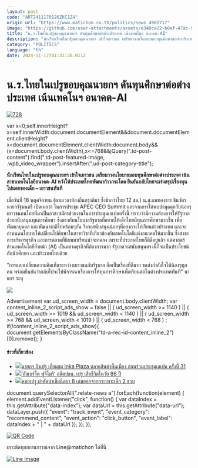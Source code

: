 ```yaml
---
layout: post
code: "ART2411170126ZKC1Z4"
origin_url: "https://www.matichon.co.th/politics/news_4902717"
image: "https://github.com/user-attachments/assets/e340ce22-b0af-47ac-90f5-198611e83b8b"
title: "น.ร.ไทยในเปรูขอบคุณนายกฯ ดันทุนศึกษาต่อต่างประเทศ เน้นเทคโนฯ อนาคต-AI"
description: "นักเรียนไทยในเปรูขอบคุณนายกฯ เข้าใจเยาวชน เตรียมวางนโยบายมอบทุนศึกษาต่อต่างประเทศ เน้น สาขาเทคโนโลยีอนาคต-AI หวังให้ประเทศไทยพัฒนาก้าวกระโดด"
category: "POLITICS"
language: "th"
date: 2024-11-17T01:31:26.011Z
---
```


# น.ร.ไทยในเปรูขอบคุณนายกฯ ดันทุนศึกษาต่อต่างประเทศ เน้นเทคโนฯ อนาคต-AI

[![](https://www.matichon.co.th/wp-content/uploads/2024/11/728-214.jpg "728")](https://www.matichon.co.th/wp-content/uploads/2024/11/728-214.jpg)

var x=0;self.innerHeight?x=self.innerWidth:document.documentElement&&document.documentElement.clientHeight?x=document.documentElement.clientWidth:document.body&&(x=document.body.clientWidth),x<=768&&jQuery(".td-post-content").find(".td-post-featured-image, .wpb\_video\_wrapper").insertAfter(".ud-post-category-title");

**นักเรียนไทยในเปรูขอบคุณนายกฯ เข้าใจเยาวชน เตรียมวางนโยบายมอบทุนศึกษาต่อต่างประเทศ เน้น สาขาเทคโนโลยีอนาคต-AI หวังให้ประเทศไทยพัฒนาก้าวกระโดด ยืนยันกลับไทยจะเร่งสรุปเรื่องทุนไปนอกของเด็ก – เยาวชนทันที**

เมื่อวันที่ 16 พฤศจิกายน (ตามเวลาท้องถิ่นกรุงลิมา ซึ่งช้ากว่าไทย 12 ชม.) น.ส.แพทองธาร ชินวัตร นายกรัฐมนตรี เปิดเผยว่า ในการประชุม APEC CEO Summit และจากการได้พบปะพูดคุยกับน้องๆเยาวชนคนไทยที่มาเป็นอาสาสมัครช่วยงานในการประชุมเอเปคครั้งนี้ ทราบว่ามีความต้องการให้รัฐบาลช่วยสนับสนุนทุนการศึกษา ซึ่งตรงกับนโยบาลรัฐบาลที่อยากให้เด็กไทยมีทุนการศึกษามากขึ้น เพื่อพัฒนาบุคคล และพัฒนาชาติไปพร้อมๆกัน จึงจะสนับสนุนน้องๆที่อยากจะไปเรียนต่างประเทศ และจะกำหนดนโยบายให้เปลี่ยนไปศึกษาในสาขาวิชาที่เกี่ยวข้องกับเทคโนโลยีแห่งอนาคตให้มากขึ้น ซึ่งสาขาการบริหารธุรกิจ และการตลาดที่นิยมมาเรียนน่าจะลดลง เพราะที่ประเทศไทยก็มีดีอยู่แล้ว แต่ศาสตร์ด้านเทคโนโลยีล้ำหน้า (AI) เป็นตลาดธุรกิจที่ต้องการมาก รัฐบาลจะสนับสนุนตรงนี้ก็จะเป็นประโยชน์กับนักศึกษา และประเทศไทยด้วย

“การแลกเปลี่ยนความคิดเห็นระหว่างเยาวชนกับรัฐบาล ถือเป็นเรื่องที่ดีมาก ขอส่งกำลังใจให้น้องๆทุกคน พร้อมยืนยันว่ากลับไปจะไปพิจารณาเรื่องการให้ทุนการศึกษาเพื่อเรียนต่อในต่างประเทศทันที” นายกฯ ระบุ

![](https://www.matichon.co.th/wp-content/uploads/2024/11/S__199565503_0-768x1024.jpg)

Advertisement var ud\_screen\_width = document.body.clientWidth; var content\_inline\_2\_script\_ads\_show = false || ( ud\_screen\_width >= 1140 ) || ( ud\_screen\_width >= 1019 && ud\_screen\_width < 1140 ) || ( ud\_screen\_width >= 768 && ud\_screen\_width < 1019 ) || ( ud\_screen\_width < 768 ) ; if(!content\_inline\_2\_script\_ads\_show){ document.getElementsByClassName("td-a-rec-id-content\_inline\_2")\[0\].remove(); }

#### ข่าวที่เกี่ยวข้อง

*   [![](https://www.matichon.co.th/wp-content/uploads/2024/11/นายกเปรู.jpg)นายกฯ ถึงเปรู เยี่ยมชม Inka Plaza ตลาดสินค้าพื้นเมือง ก่อนร่วมประชุมเอเปค ครั้งที่ 31](https://www.matichon.co.th/politics/news_4897620)
*   [![](https://www.matichon.co.th/wp-content/uploads/2024/09/IMG_1319.jpeg)‘อัลเบร์โต ฟูจิโมริ’ อดีตปธน. เปรู เสียชีวิตในวัย 86 ปี](https://www.matichon.co.th/foreign/news_4785929)
*   [![](https://www.matichon.co.th/wp-content/uploads/2023/09/11-72.jpg)หมอเปรู ผ่าตัดนำเข็มฉีดยา 8 เล่มออกจากกระเพาะเด็ก 2 ขวบ](https://www.matichon.co.th/foreign/news_4178291)

document.querySelectorAll(".relate-news a").forEach(function(element) { element.addEventListener("click", function() { var dataIndex = this.getAttribute("data-index"); var dataUrl = this.getAttribute("data-url"); dataLayer.push({ "event": "track\_event", "event\_category": "recommend\_content", "event\_action": "click\_button", "event\_label": dataIndex + " | " + dataUrl }); }); });

[![QR Code](https://www.matichon.co.th/wp-content/uploads/2023/07/wob1371z.jpg)](https://lin.ee/ht0nDxX)

เกาะติดทุกสถานการณ์จาก Line@matichon ได้ที่นี่

[![Line Image](https://www.matichon.co.th/wp-content/uploads/2023/07/th.png)](https://lin.ee/ht0nDxX)
